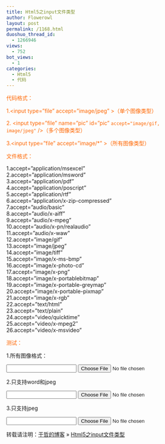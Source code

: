 ```yaml
---
title: Html5之input文件类型
author: Flowerowl
layout: post
permalink: /1168.html
duoshuo_thread_id:
  - 1266946
views:
  - 752
bot_views:
  - 1
categories:
  - Html5
  - 代码
---
```

<span style="color: #ff6600;">代码格式：</span>

<span style="color: #ff6600;">1.<input type=&#8221;file&#8221; accept=&#8221;image/jpeg&#8221; >（单个图像类型）</span>

<span style="color: #ff6600;">2. <input type=&#8221;file&#8221; name=&#8221;pic&#8221; id=&#8221;pic&#8221; <code>accept="image/gif, image/jpeg"</code> />（多个图像类型）</span>

<span style="color: #ff6600;">3.<input type=&#8221;file&#8221; accept=&#8221;image/*&#8221; >（所有图像类型）</span>

<span style="color: #ff6600;">文件格式：</span>

1.accept=&#8221;application/msexcel&#8221;  
2.accept=&#8221;application/msword&#8221;  
3.accept=&#8221;application/pdf&#8221;  
4.accept=&#8221;application/poscript&#8221;  
5.accept=&#8221;application/rtf&#8221;  
6.accept=&#8221;application/x-zip-compressed&#8221;  
7.accept=&#8221;audio/basic&#8221;  
8.accept=&#8221;audio/x-aiff&#8221;  
9.accept=&#8221;audio/x-mpeg&#8221;  
10.accept=&#8221;audio/x-pn/realaudio&#8221;  
11.accept=&#8221;audio/x-waw&#8221;  
12.accept=&#8221;image/gif&#8221;  
13.accept=&#8221;image/jpeg&#8221;  
14.accept=&#8221;image/tiff&#8221;  
15.accept=&#8221;image/x-ms-bmp&#8221;  
16.accept=&#8221;image/x-photo-cd&#8221;  
17.accept=&#8221;image/x-png&#8221;  
18.accept=&#8221;image/x-portablebitmap&#8221;  
19.accept=&#8221;image/x-portable-greymap&#8221;  
20.accept=&#8221;image/x-portable-pixmap&#8221;  
21.accept=&#8221;image/x-rgb&#8221;  
22.accept=&#8221;text/html&#8221;  
23.accept=&#8221;text/plain&#8221;  
24.accept=&#8221;video/quicktime&#8221;  
25.accept=&#8221;video/x-mpeg2&#8243;  
26.accept=&#8221;video/x-msvideo&#8221;

<span style="color: #ff6600;">测试：</span>

1.所有图像格式：

<input id=&#8221;z&#8221; type=&#8221;file&#8221; name=&#8221;z&#8221; accept=&#8221;image/*&#8221; />

<input id="z" type="file" name="z" accept="image/*" />

2.只支持word和jpeg

<input id=&#8221;z&#8221; type=&#8221;file&#8221; name=&#8221;z&#8221; accept=&#8221;application/msword,image/jpeg&#8221; />

<input id="z" type="file" name="z" accept="application/msword,image/jpeg" />

3.只支持jpeg

<input id=&#8221;z&#8221; type=&#8221;file&#8221; name=&#8221;z&#8221; accept=&#8221;image/jpeg&#8221; />  
<input id="z" type="file" name="z" accept="image/jpeg" />

转载请注明：[于哲的博客][1] &raquo; [Html5之input文件类型][2]

 [1]: http://lazynight.me
 [2]: http://lazynight.me/1168.html
